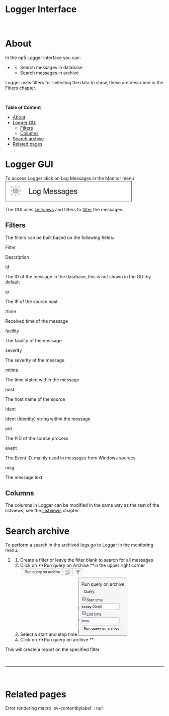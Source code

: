 # Logger Interface

 

# About

In the op5 Logger interface you can:

-   -   Search messages in database
    -   Search messages in archive

Logger uses filters for selecting the data to show, these are described in the [Filters](Filters) chapter.

 

**Table of Content**

-   [About](#LoggerInterface-About)
-   [Logger GUI](#LoggerInterface-LoggerGUI)
    -   [Filters](#LoggerInterface-Filters)
    -   [Columns](#LoggerInterface-Columns)
-   [Search archive](#LoggerInterface-Searcharchive)
-   [Related pages](#LoggerInterface-Relatedpages)

# Logger GUI

To access Logger click on Log Messages in the Monitor menu
![](attachments/16482334/16679019.png)

The GUI uses [Listviews](Listviews) and filters to [filter](Filters) the messages.

## Filters

The filters can be built based on the following fields:

Filter

Description

id

The ID of the message in the database, this is not shown in the GUI by default

ip

The IP of the source host

rtime

Received time of the message

facility

The facility of the message

severity

The severity of the message

mtime

The time stated within the message

host

The host name of the source

ident

Ident (Identity) string within the message

pid

The PID of the source process

event

The Event ID, mainly used in messages from Windows sources

msg

The message text

## Columns

The columns in Logger can be modified in the same way as the rest of the listviews, see the [Listviews](Listviews) chapter.

# Search archive

To perform a search in the archived logs go to Logger in the monitoring menu.

1.  1.  Create a filter or leave the filter blank to search for all messages
    2.  Click on **Run query on Archive **in the upper right corner
        ![](attachments/16482334/16679009.png)
    3.  Select a start and stop time
        ![](attachments/16482334/16679020.png)
    4.  Click on **Run query on archive **

This will create a report on the specified filter.

 

* * * * *

 

# Related pages

Error rendering macro 'sv-contentbylabel' : null

 

